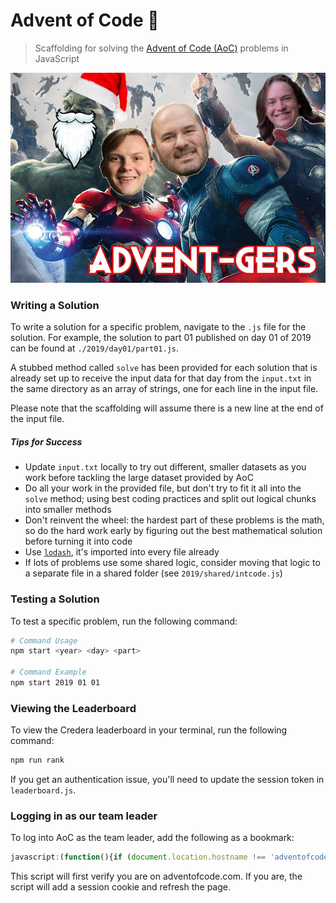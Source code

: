 # Advent of Code 🎄

> Scaffolding for solving the [Advent of Code (AoC)](https://adventofcode.com) problems in JavaScript

![Advent-gers](./advent-gers.jpg)

### Writing a Solution

To write a solution for a specific problem, navigate to the `.js` file for the solution. For example, the solution to part 01 published on day 01 of 2019 can be found at `./2019/day01/part01.js`.

A stubbed method called `solve` has been provided for each solution that is already set up to receive the input data for that day from the `input.txt` in the same directory as an array of strings, one for each line in the input file.

Please note that the scaffolding will assume there is a new line at the end of the input file.

##### Tips for Success

* Update `input.txt` locally to try out different, smaller datasets as you work before tackling the large dataset provided by AoC
* Do all your work in the provided file, but don't try to fit it all into the `solve` method; using best coding practices and split out logical chunks into smaller methods
* Don't reinvent the wheel: the hardest part of these problems is the math, so do the hard work early by figuring out the best mathematical solution before turning it into code
* Use [`lodash`](https://lodash.com/docs/4.17.15), it's imported into every file already
* If lots of problems use some shared logic, consider moving that logic to a separate file in a shared folder (see `2019/shared/intcode.js`)

### Testing a Solution

To test a specific problem, run the following command:

```bash
# Command Usage
npm start <year> <day> <part>

# Command Example
npm start 2019 01 01
```

### Viewing the Leaderboard

To view the Credera leaderboard in your terminal, run the following command:

```bash
npm run rank
```

If you get an authentication issue, you'll need to update the session token in `leaderboard.js`.

### Logging in as our team leader

To log into AoC as the team leader, add the following as a bookmark:

```javascript
javascript:(function(){if (document.location.hostname !== 'adventofcode.com') {alert('Go to adventofcode.com first');} else {document.cookie = 'session=53616c7465645f5f26197832fd71e86414a2a4a8166b1ba467d4f772bf84fb985c5098928a81c06fa5fd6283f9afd65f'; window.location.reload();}})()
```

This script will first verify you are on adventofcode.com. If you are, the script will add a session cookie and refresh the page.
